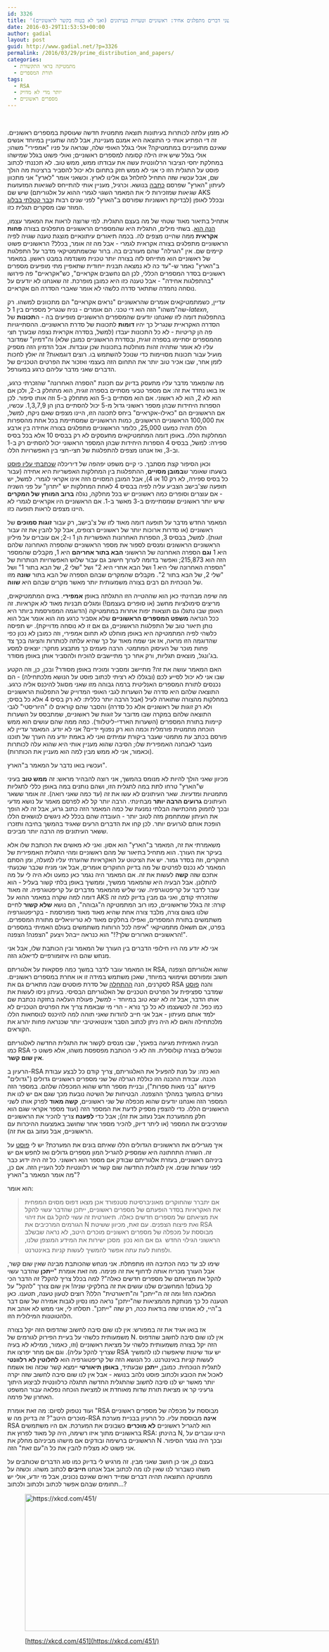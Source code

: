 ```yaml
---
id: 3326
title: 'שני דברים מתפלגים אחיד: ראשוניים וטעויות בעיתונים (ואני לא בטוח בקשר לראשוניים)'
date: 2016-03-29T11:53:53+00:00
author: gadial
layout: post
guid: http://www.gadial.net/?p=3326
permalink: /2016/03/29/prime_distribution_and_papers/
categories:
  - מתמטיקה בראי התקשורת
  - תורת המספרים
tags:
  - RSA
  - יותר מדי לא מדויק
  - מספרים ראשוניים
---
```

&nbsp;

לא מזמן עלתה לכותרות בעיתונות תוצאה מתמטית חדשה שעוסקת במספרים ראשוניים. זה די הפתיע אותי כי התוצאה היא אמנם מעניינת, אבל למה שתעניין במיוחד אנשים שאינם מתעניינים במתמטיקה? אולי בגלל האופי שלה, שנראה על פניו "אמפירי" משהו; אולי בגלל שיש איזו הילה קסומה למספרים ראשוניים; ואולי פשוט בגלל שמישהו במחלקת יחסי הציבור הרלוונטית עשה את עבודתו ממש, ממש טוב. לא תכננתי לכתוב פוסט על התגלית הזו כי אני לא ממש חזק בתחום ולא יכול להסביר ברצינות מה הולך שם, אבל עכשיו שזה התחיל לחלחל גם אלינו לארץ. וכשאני אומר "לארץ" אני מתכוון לעיתון "הארץ" שפרסם [כתבה](http://www.haaretz.co.il/captain/software/.premium-1.2896871) בנושא. וכרגיל, מעניין אותי להתייחס לשגיאות המזעזעות שיש שם (שגיאות שמזכירות לי את המאמר השגוי לגמרי ההוא על אלגוריתם AKS לבדיקת ראשוניות שפורסם ב"הארץ" לפני שנים רבות ו[כבר קטלתי בבלוג](http://www.gadial.net/2008/07/20/bad_math_haaretz_on_aks/)) ובכלל לאופן המוזר שבו מסקרים תגלית כזו.

אתחיל בתיאור מאוד שטחי של מה בעצם התגלית. למי שרוצה לראות את המאמר עצמו, [הנה הוא](http://arxiv.org/abs/1603.03720). בשתי מילים, התגלית היא שהמספרים הראשוניים מתפלגים בצורה **פחות אקראית** ממה שהיינו מצפים לה. בכמה תיאורים עיתונאיים מוצגת טענה שגויה לפיה הראשוניים מתפלגים בצורה אקראית לגמרי - אבל מה זה אומר, בכלל? הראשוניים פשוט קיימים שם. אין "הגרלה" שהם מעורבים בה. ברור שכשמתמטיקאי מדבר על התפלגות של ראשוניים הוא מתייחס לזה בצורה יותר טכנית משנדמה במבט ראשון. במאמר ב"הארץ" נאמר ש-"עד כה לא נמצאה תבנית ייחודית שתאפיין מתי מופיעים מספרים ראשוניים בסדר המספרים הכללי, לכן הם נחשבים אקראיים", כש"אקראיים" פה פירושו "בהתפלגות אחידה" - אבל טענה כזו היא כמובן מופרכת. זה שאנחנו לא יודעים על נוסחה נחמדה שתתאר סדרה כלשהי לא אומר שאברי הסדרה הם אקראיים.

עדיין, כשמתמטיקאים אומרים שהראשוניים "נראים אקראיים" הם מתכוונים למשהו. רק שה"משהו" הזה הוא די טכני. הם אומרים - נניח שנגריל מספרים בין 1 ל-$latex n$, בהתפלגות דומה לזו שאנחנו יודעים שהמספרים הראשוניים מופיעים בה - ה**תכונות** של הסדרה האקראיית שנגריל כך יהיו **דומות** לתכונות של סדרת הראשוניים. ההסתייגויות פה הן קריטיות - לא כל התכונות יעבדו (למשל, בסדרה אקראית נצפה שבערך חצי מהמספרים יסתיימו בספרה זוגית, ובסדרת הראשוניים כמובן שלא) וה"דמיון" שמדובר עליו לא אומר שתהיה זהות מוחלטת בתכונות שכן עובדות. אבל הדמיון הזה מספיק מועיל עבור תכונות מסויימות כדי שנוכל להשתמש בו. רוצים דוגמאות? זה יאלץ לחכות לזמן אחר, שבו אכיר טוב יותר את התחום הזה בעצמי ואזכור את הפרטים הטכניים של הדברים שאני מדבר עליהם כרגע במעורפל.

מה שהמאמר מדבר עליו מתעסק בדיוק עם תכונת "הספרה האחרונה" שהזכרתי כרגע, אז בואו נחדד את זה: אם מספר טבעי מסתיים בספרה זוגית, הוא מתחלק ב-2, ולכן אם הוא לא 2, הוא לא ראשוני. אם הוא מסתיים ב-5 הוא מתחלק ב-5 וזה אותו סיפור. לכן הספרות היחידות שבהן מספר ראשוני גדול מ-5 יכול להסתיים בהן הן 1,3,7,9. עכשיו, אם הראשוניים הם "כאילו-אקראיים" ביחס לתכונה הזו, היינו מצפים שאם ניקח, למשל, את 100,000 הראשוניים הראשונים, כמות הראשוניים שמסתיימת בכל אחת מהספרות הללו תהיה כמעט 25,000, כלומר הראשוניים מתפלגים בצורה אחידה בין ארבע המחלקות הללו. באופן דומה המתמטיקאים מתעסקים לא רק בבסיס 10 אלא בכל בסיס ספירה: למשל, בבסיס 4 הספרות היחידות שבהן המספר הראשוני יכול להסתיים רק ב-1 וב-3, ואז אנחנו מצפים להתפלגות של חצי-חצי בין האפשרויות הללו.

וכאן הסיפור קצת מסתבך. כי קיים משפט יפהפה של דיריכלה [שכתבתי עליו פוסט](http://www.gadial.net/2009/05/25/dirichlet_theorem_on_arithmetic_progressions/) בשעתו שאומר ש**במובן מסויים**, ההתפלגות בין המחלקות האפשריות היא אחידה (עבור כל בסיס ספירה, לא רק 10 או 4), אבל המובן המסויים הזה אינו אקראי לגמרי. למשל, יש תופעה שצ'בישב הצביע עליה לפיה בבסיס 4 לאחת המחלקות יש "יתרון" על פני השניה - אם עוצרים וסופרים כמה ראשוניים יש בכל מחלקה, נגלה **ברוב המוחץ של המקרים** שיש יותר ראשוניים שמסתיימים ב-3 מאשר ב-1. אם הראשוניים היו אקראיים לגמרי לא היינו מצפים לראות תופעה כזו.

המאמר החדש מדבר על תופעה דומה מאוד לזו של צ'בישב, רק עבור **זוגות סמוכים** של ראשוניים (או סדרות ארוכות יותר של ראשוניים רצופים, אבל קל להבין את זה עבור זוגות). למשל, בבסיס 3, הספרות האחרונות האפשריות הן 1 ו-2; אם עוברים על מיליון הראשוניים הראשונים ומנסים לספור את מספר הראשוניים שהספרה האחרונה שלהם היא 1 **וגם** הספרה האחרונה של הראשוני **הבא בתור אחריהם** היא 1, מקבלים שהמספר הזה הוא 215,873; ואפשר בדומה לערוך חישוב גם עבור שלוש האפשרויות הנותרות של "הספרה האחרונה שלי היא 1 ושל הבא אחרי היא 2" ושל "שלי 2, של הבא בתור 1" ושל "שלי 2, של הבא בתור 2". מקבלים שהמקרים שבהם הספרה של הבא בתור **שונה** מזו של הנוכחית הם רבים בצורה משמעותית יותר מאשר מקרים שבהם היא **שווה**.

מה שיפה מבחינתי כאן הוא שההטייה הזו התגלתה באופן **אמפירי**. באים המתמטיקאים, מריצים סימולציות מחשב (או סופרים בעצמם!) ומגלים תבניות מאוד לא אקראיות. זה האופן שבו נתגלו גם תוצאות יפות אחרות במתמטיקה (הדוגמה המפורסמת ביותר היא ככל הנראה **משפט המספרים הראשוניים** שלא אסביר כרגע מה הוא אומר אבל הוא נותן תיאור טוב של התפלגות הראשוניים, גם אם זו לא נוסחה מדוייקת). יש תפיסה כלשהי לפיה המתמטיקה היא באופן מוחלט לא תחום אמפירי, וזה כמובן לא נכון כפי שהדוגמה הזו מראה, אז אני שמח מאוד על כך שהיא עלתה לכותרות והציגה בכך צד פחות מוכר של העיסוק המתמטי. הרבה פעמים כך מתבצע מחקר: יוצאים למסע בג'ונגל, מוצאים תגליות, ורק אחר כך מתיישבים להוכיח ולהסביר אותן באופן מסודר.

האם המאמר עושה את זה? מתיישב ומסביר ומוכיח באופן מסודר? ובכן, כן, וזה הקטע שבו אני לא יכול לסייע לכם (ובגללו לא רציתי לכתוב פוסט על הנושא מלכתחילה) - הם נכנסים לתורת המספרים האנליטית ברמה גבוהה מזו שאני מסוגל להיכנס אליה כרגע. התוצאה שלהם היא סדרה של השערות לגבי האופי המדוייק של התפלגות הראשוניים במחלקות מהצורה שתוארה לעיל (אבל הרבה יותר כללית: לא רק בסיס 4 אלא כל בסיס; ולא רק זוגות של ראשוניים אלא כל סדרה) והסבר שהם קוראים לו "היוריסטי" לגבי התוצאה שלהם במקרה שבו מדובר על זוגות של ראשוניים, שמתבסס על השערות קיימות בתורת המספרים (השערות הארדי-ליטלווד). כמה ממה שהם עושים הוא ממש הוכחה מתמטית פורמלית וכמה הוא רק נפנוף ידיים? אני לא יודע. המאמר עדיין לא פורסם בכתב עת מתמטי שעבר ביקורת עמיתים ואני לא באמת יודע מה הערך של תוכנו מעבר לאבחנה האמפירית שלו; הסיבה שהוא מעניין אותי היא שהוא עלה לכותרות (וכאמור, אני לא ממש מבין למה הוא מעניין את הכותרות).

ועכשיו בואו נדבר על המאמר ב"הארץ".

מכיוון שאני הולך להיות לא מנומס בהמשך, אני רוצה להבהיר מראש: זה **ממש טוב** בעיני ש"הארץ" טרחו לתת במה לתגלית הזו, ושהם נותנים במה באופן כללי לתגליות מתמטיות ומדעיות. שאר העיתונים לא עשו את זה (עד כמה שאני רואה). זה אומר ששאר העיתונים **גרועים הרבה יותר** מבחינתי. הרבה יותר קל לא לפרסם מאמר על נושא מדעי ובכך לחמוק מהכתישה הבלתי נמנעת של כמה המאמר הזה כתוב גרוע, אבל זה לא הופך את העיתון שמתחמק מזה לטוב יותר - העובדה שהם בכלל לא ניגשים לנושאים הללו הופכת אותם לגרועים יותר. לכן קחו את הדברים הרעים שאגיד בהמשך בחיבה ותזכרו ששאר העיתונים פה הרבה יותר מביכים.

משאמרתי את זה, המאמר ב"הארץ" הוא אסון. ואני לא מאשים את הכותבת שלו אלא בעיקר את העורך. הוא מתחיל בתיאור של מהם ראשוניים ומהי התגלית האמפירית של החוקרים, וזה בסדר גמור. יש את הציטוט על האקראיות שהערתי עליו למעלה, ומן הסתם המאמר לא נכנס לפרטים של מה בדיוק החוקרים אומרים, אבל אני מניח שכבר שכנעתי אתכם שזה **קשה** לעשות את זה. אם המאמר היה נגמר כאן כמעט ולא היה לי על מה להתלונן. אבל הבעיה היא שהמאמר ממשיך, וממשיך באופן בלתי קשור בעליל - הוא עובר לדבר על קריפטוגרפיה. שני שליש מהמאמר מדברים על קריפטוגרפיה. זה מאוד דומה למה שקרה במאמר ההוא על AKS שהזכרתי קודם, ואני גם מבין בדיוק למה זה קורה: זה בגלל שראשוניים, כמו רוב המתמטיקה ה"גבוהה", הם נושא **שלא קשור** לחיים שלנו בשום צורה, מלבד צורה אחת שהיא מאוד מאוד מפורסמת - בקריפטוגרפיה משתמשים בתורת המספרים, ואפילו בחלקים מאוד לא טריוויאליים מתורת המספרים. בפרט, אם תשאלו מתמטיקאי "איפה לכל הרוחות משתמשים בעולם האמיתי במספרים הראשוניים הארורים שלך?!" הוא כנראה ייבהל ויצעק "הצפנה! הצפנה!".

אני לא יודע מה היו חילופי הדברים בין העורך של המאמר ובין הכותבת שלו, אבל אני מנחש שהם היו איזומורפיים לדיאלוג הזה.

אז המאמר עובר לדבר במשך כמה פסקאות על אלגוריתם RSA, שהוא אלגוריתם הצפנה חשוב ומפורסם ושימושי במיוחד, שאכן משתמש במידה זו או אחרת במספרים ראשוניים. לסקרנים, הנה [ההתחלה](http://www.gadial.net/2007/11/17/cryptography_intro/) של סדרת פוסטים שבה מתארים גם את RSA והנה [פוסט](http://www.gadial.net/2007/11/27/rsa_math/) שמדבר ספציפית על הפרטים הטכניים של האלגוריתם הבסיסי. בעיתון ניסו לעשות את אותו הדבר, אבל זה לא יוצא טוב במיוחד - למשל, פעולת העלאה בחזקה נכתבת שם כמו כפל. זה לכשעצמו לא כל כך נורא - הרי מי שבאמת צריך את הפרטים הטכניים לא ילמד אותם מעיתון - אבל אני חייב להודות שאני תוהה למה להיכנס לנוסחאות הללו מלכתחילה והאם לא היה ניתן לכתוב הסבר אינטואיטיבי יותר שכנראה פחות יהרוג את הקוראים.

הבעיה האמיתית מגיעה בפאנץ', שבו מנסים לקשור את התגלית החדשה לאלגוריתם כמו RSA ונכשלים בצורה קולוסלית. וזה לא כי הכותבת מפספסת משהו, אלא פשוט כי **אין שום קשר**.

הרעיון ב-RSA הוא כזה: על מנת להפעיל את האלגוריתם, צריך קודם כל לבצע עבודת הכנה. עבודת ההכנה הזו כוללת הגרלה של שני מספרים ראשוניים גדולים ("גדולים" פירושו "בני מאות ספרות"), ובניית מספר חדש שהוא המכפלה שלהם. במספר הזה נעזרים בהמשך במהלך ההצפנה. הבטיחות של השיטה נובעת מכך שגם אם יש לנו את המספר הזה ואנחנו יודעים שהוא מכפלה של שני ראשוניים, **קשה מאוד** לפרק אותו לשני הראשוניים הללו. כדי להצפין מספיק לדעת את המספר הזה (ועוד מספר אקראי שגם הוא חלק מהמערכת אבל נעזוב את זה); אבל כדי **לפענח** צריך להכיר את הראשוניים שמרכיבים את המספר (או ליתר דיוק, להכיר מספר אחר שחושב באמצעות ההיכרות עם הראשוניים, אבל נעזוב גם את זה).

איך מגרילים את הראשוניים הגדולים הללו שאיתם בונים את המערכת? יש לי [פוסט](http://www.gadial.net/2009/08/09/miller_rabin/) על זה. השורה התחתונה היא שמספיק להגריל המון מספרים גדולים ואז לחפש אם יש ביניהם ראשוניים, בעזרת אלגוריתם שבודק אם מספר הוא ראשוני. כל זה היה ידוע כבר לפני עשרות שנים. אין לתגלית החדשה שום קשר או רלוונטיות לכל העניין הזה. אם כן, מה אומר המאמר ב"הארץ"?

הוא אומר:

> אם יתברר שהחוקרים מאוניברסיטת סטנפורד אכן מצאו דפוס מסוים המפחית את האקראיות בסדר הופעתם של מספרים ראשוניים, ייתכן שהדבר עשוי להקל את מציאתם של מספרים חדשים כאלה. תיאורטית זה עשוי להקל גם את זיהוי הגורמים המרכיבים את N ואת פיצוח הצפנים. עם זאת, מכיוון ששיטת RSA מבוססת על מכפלה של מספרים ראשוניים מוכרים היטב, לא נראה שבשלב הראשוני הגילוי החדש  גם אם הוא נכון  מסכן ישירות את המידע המוצפן שלנו, ולפחות לעת עתה אפשר להמשיך לעשות קניות באינטרנט.

שימו לב עד כמה הכתיבה הזו מתפתלת. אני מנחש שהכותבת מבינה שאין שום קשר, אבל העורך מכריח אותה לדחוף את זה פנימה. מה זאת אומרת "**ייתכן** שהדבר עשוי להקל את מציאתם של מספרים חדשים כאלה"? למה בכלל צריך להקל? זה הדבר הכי קל בעולם! המחשבים שלנו עושים את זה בחלקיקי שניה! אין שום צורך "להקל" על המלאכה הזו! ומה זה ה"ייתכן" וה"תיאורטית" הללו? רוצים לטעון טענה, תטענו. כאן הטענה כל כך מנותקת מהמציאות שה"ייתכן" נראה כמו נסיון לגבות אמירה של שום דבר ב"היי, לא אמרנו שזה בודאות ככה, רק שזה "ייתכן". תסלחו לי, אני ממש לא אוהב את הלהטוטנות המילולית הזו.

אז בואו אגיד את זה במפורש: אין לנו שום סיבה לחשוב שהדפוס הזה יקל בצורה משמעותית כלשהי על בעיית הפירוק לגורמים של N. אין לנו שום סיבה לחשוב שהדפוס הזה יקל בצורה משמעותית כלשהי על מציאת ראשוניים (וזו, כאמור, ממילא לא בעיה שצריך להקל עליה). וגם אם מחר יפרצו את RSA יש עוד שיטות שיאפשרו לנו להמשיך לעשות קניות באינטרנט. כל הנושא הזה של קריפטוגרפיה הוא **לחלוטין לא רלוונטי** לתגלית הנוכחית. כמובן, **ייתכן** שבעתיד, **באופן תיאורטי** יימצא קשר שכזה ואז אשמח לאכול את הכובע ולכתוב פוסט נלהב בנושא - אבל אין לנו שום סיבה לחשוב שזה יקרה יותר מאשר יש לנו סיבה לחשוב שהתגלית החדשה תתגלה כרלוונטית לביצוע היתוך גרעיני קר או מציאת תורת שדות מאוחדת או למציאת הוכחה נפלאה עבור המשפט האחרון של פרמה.

ועוד נטפוק לסיום: מה זאת אומרת "RSA מבוססת על מכפלה של מספרים ראשוניים מוכרים היטב"? זה בדיוק מה ש-RSA **אינה** מבוססת עליו. כל הרעיון בבניית מערכת RSA הוא להגריל ראשוניים **לא מוכרים** כשבונים את המערכת. אם היו משתמשים בראשוניים מתוך איזו רשימה, היה קל מאוד לפרוץ את RSA: בהינתן N, היינו עוברים על הראשוניים ברשימה ובודקים אם מישהו מביניהם מחלק את N ובכך היה נגמר הסיפור. אני פשוט לא מצליח להבין את כל ה"עם זאת" הזה.

בעצם כן, אני כן חושב שאני מבין. זה מרגיש לי בדיוק כמו סוג הדברים שכותבים על משהו כשברור לנו שאין לנו מה לכתוב אבל אנחנו **חייבים** לכתוב משהו. וכשזה על מתמטיקה התוצאה תהיה דברים שמייד רואים שאינם נכונים, אבל מי יודע, אולי יש תחומים שבהם אפשר לכתוב ולכתוב ולכתוב&#8230;?<figure id="attachment_3327" style="width: 740px" class="wp-caption aligncenter">

<a href="http://www.gadial.net/wp-content/uploads/2016/03/impostor.png" rel="attachment wp-att-3327"><img class="size-full wp-image-3327" src="http://www.gadial.net/wp-content/uploads/2016/03/impostor.png" alt="https://xkcd.com/451/" width="740" height="312" /></a><figcaption class="wp-caption-text">[https://xkcd.com/451](https://xkcd.com/451/)</figcaption></figure>